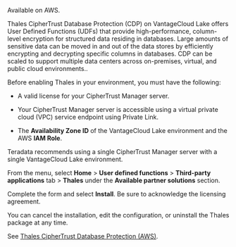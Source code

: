 Available on AWS.

Thales CipherTrust Database Protection (CDP) on VantageCloud Lake offers User Defined Functions (UDFs) that provide high-performance, column-level encryption for structured data residing in databases. Large amounts of sensitive data can be moved in and out of the data stores by efficiently encrypting and decrypting specific columns in databases. CDP can be scaled to support multiple data centers across on-premises, virtual, and public cloud environments..

Before enabling Thales in your environment, you must have the following:

-   A valid license for your CipherTrust Manager server.


-   Your CipherTrust Manager server is accessible using a virtual private cloud (VPC) service endpoint using Private Link.


-   The **Availability Zone ID** of the VantageCloud Lake environment and the AWS **IAM Role**.


Teradata recommends using a single CipherTrust Manager server with a single VantageCloud Lake environment.

From the menu, select **Home** > **User defined functions** > **Third-party applications** tab > **Thales** under the **Available partner solutions** section.

Complete the form and select **Install**. Be sure to acknowledge the licensing agreement.

You can cancel the installation, edit the configuration, or uninstall the Thales package at any time.

See [Thales CipherTrust Database Protection (AWS)](https://docs.teradata.com/access/sources/dita/topic?dita:topicPath=hrz1756139433997.dita).

